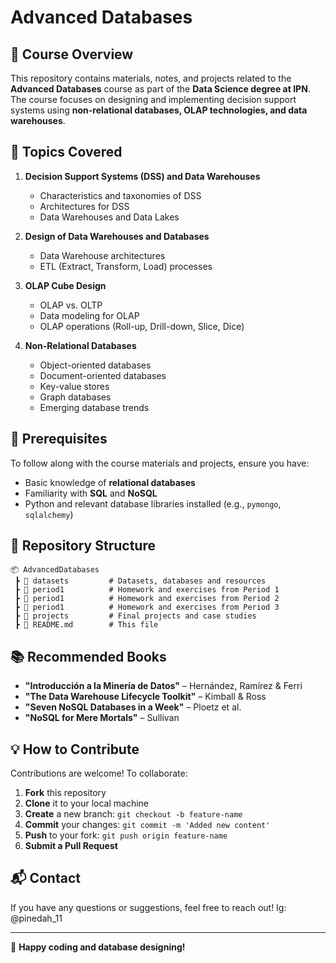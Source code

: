 # Advanced Databases

## 📌 Course Overview
This repository contains materials, notes, and projects related to the **Advanced Databases** course as part of the **Data Science degree at IPN**. The course focuses on designing and implementing decision support systems using **non-relational databases, OLAP technologies, and data warehouses**.

## 📖 Topics Covered
1. **Decision Support Systems (DSS) and Data Warehouses**
   - Characteristics and taxonomies of DSS
   - Architectures for DSS
   - Data Warehouses and Data Lakes

2. **Design of Data Warehouses and Databases**
   - Data Warehouse architectures
   - ETL (Extract, Transform, Load) processes

3. **OLAP Cube Design**
   - OLAP vs. OLTP
   - Data modeling for OLAP
   - OLAP operations (Roll-up, Drill-down, Slice, Dice)

4. **Non-Relational Databases**
   - Object-oriented databases
   - Document-oriented databases
   - Key-value stores
   - Graph databases
   - Emerging database trends

## 🔧 Prerequisites
To follow along with the course materials and projects, ensure you have:
- Basic knowledge of **relational databases**
- Familiarity with **SQL** and **NoSQL**
- Python and relevant database libraries installed (e.g., `pymongo`, `sqlalchemy`)

## 📂 Repository Structure
```
📦 AdvancedDatabases
 ┣ 📂 datasets         # Datasets, databases and resources
 ┣ 📂 period1          # Homework and exercises from Period 1
 ┣ 📂 period1          # Homework and exercises from Period 2
 ┣ 📂 period1          # Homework and exercises from Period 3
 ┣ 📂 projects         # Final projects and case studies
 ┣ 📜 README.md        # This file
```

## 📚 Recommended Books
- **"Introducción a la Minería de Datos"** – Hernández, Ramírez & Ferri
- **"The Data Warehouse Lifecycle Toolkit"** – Kimball & Ross
- **"Seven NoSQL Databases in a Week"** – Ploetz et al.
- **"NoSQL for Mere Mortals"** – Sullivan

## 💡 How to Contribute
Contributions are welcome! To collaborate:
1. **Fork** this repository
2. **Clone** it to your local machine
3. **Create** a new branch: `git checkout -b feature-name`
4. **Commit** your changes: `git commit -m 'Added new content'`
5. **Push** to your fork: `git push origin feature-name`
6. **Submit a Pull Request**

## 📬 Contact
If you have any questions or suggestions, feel free to reach out!
Ig: @pinedah_11

---
🚀 **Happy coding and database designing!**
